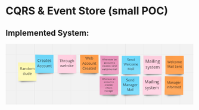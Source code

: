 # CQRS & Event Store (small POC)

## Implemented System:

![eventstorm result](assets/EventStorm.png)
